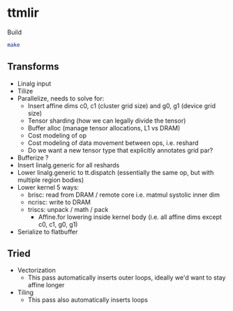 # ttmlir

Build

```bash
make
```

## Transforms

- Linalg input
- Tilize
- Parallelize, needs to solve for:
  - Insert affine dims c0, c1 (cluster grid size) and g0, g1 (device grid size)
  - Tensor sharding (how we can legally divide the tensor)
  - Buffer alloc (manage tensor allocations, L1 vs DRAM)
  - Cost modeling of op
  - Cost modeling of data movement between ops, i.e. reshard
  - Do we want a new tensor type that explicitly annotates grid par?
- Bufferize ?
- Insert linalg.generic for all reshards
- Lower linalg.generic to tt.dispatch (essentially the same op, but with multiple region bodies)
- Lower kernel 5 ways:
  - brisc: read from DRAM / remote core i.e. matmul systolic inner dim
  - ncrisc: write to DRAM
  - triscs: unpack / math / pack
    - Affine.for lowering inside kernel body (i.e. all affine dims except c0, c1, g0, g1)
- Serialize to flatbuffer

## Tried

- Vectorization
  - This pass automatically inserts outer loops, ideally we'd want to stay affine longer
- Tiling
  - This pass also automatically inserts loops
